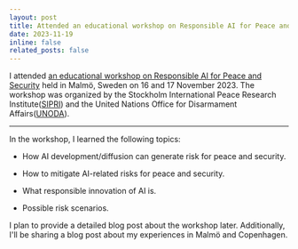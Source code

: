 ```yaml
---
layout: post
title: Attended an educational workshop on Responsible AI for Peace and Security
date: 2023-11-19
inline: false
related_posts: false
---
```


I attended [an educational workshop on Responsible AI for Peace and Security](https://ibisml.org/ibis2023/) held in Malmö, Sweden on 16 and 17 November 2023. The workshop was organized by the Stockholm International Peace Research Institute([SIPRI](https://www.sipri.org/)) and the United Nations Office for Disarmament Affairs([UNODA](https://disarmament.unoda.org/)).

***

In the workshop, I learned the following topics:

- How AI development/diffusion can generate risk for peace and security.

- How to mitigate AI-related risks for peace and security.

- What responsible innovation of AI is.

- Possible risk scenarios.

I plan to provide a detailed blog post about the workshop later. Additionally, I'll be sharing a blog post about my experiences in Malmö and Copenhagen.